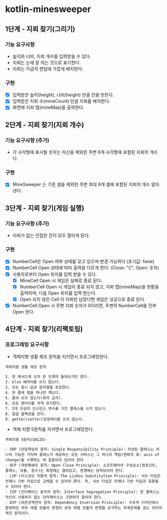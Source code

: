 # kotlin-minesweeper
## 1단계 - 지뢰 찾기(그리기)
### 기능 요구사항
- 높이와 너비, 지뢰 개수를 입력받을 수 있다.
- 지뢰는 눈에 잘 띄는 것으로 표기한다.
- 지뢰는 가급적 랜덤에 가깝게 배치한다.

### 구현
- [x] 입력받은 높이(height), 너비(height) 만큼 칸을 만든다.
- [x] 입력받은 지뢰 수(mineCount) 만큼 지뢰를 배치한다.
- [x] 화면에 지뢰 맵(mineMap)을 출력한다.

## 2단계 - 지뢰 찾기(지뢰 개수)
### 기능 요구사항 (추가)
- 각 사각형에 표시될 숫자는 자신을 제외한 주변 8개 사각형에 포함된 지뢰의 개수다.

### 구현
- [x] MineSweeper 는 기준 셀을 제외한 주변 최대 8개 셀에 포함된 지뢰의 개수 알아낸다.

## 3단계 - 지뢰 찾기(게임 실행)
### 기능 요구사항 (추가)
- 지뢰가 없는 인접한 칸이 모두 열리게 된다.

### 구현
- [x] NumberCell은 Open 여부 상태를 갖고 있으며 변경 가능하다 (초기값: false)
- [x] NumberCell Open 상태에 따라 출력을 다르게 한다. (Close: "C", Open: 숫자)
- [x] 사용자로부터 Open 위치를 입력 받을 수 있다.
  - [x] MineCell Open 시 게임은 실패로 종료 된다.
  - [x] NumberCell Open 시 게임이 종료 되지 않고, 지뢰 맵(mineMap)을 현황을 출력하며, 다음 Open 위치를 입력 받는다.
  - [x] Open 되지 않은 Cell 이 지뢰만 남았다면 게임은 성공으로 종료 된다.
- [x] NumberCell Open 시 주변 지뢰 숫자가 0이라면, 주변의 NumberCell을 전부 Open 한다.

## 4단계 - 지뢰 찾기(리팩토링)
### 프로그래밍 요구사항
- 객체지향 생활 체조 원칙을 지키면서 프로그래밍한다.

``` 
객체지향 생활 체조 원칙

1. 한 메서드에 오직 한 단계의 들여쓰기만 한다.
2. else 예약어를 쓰지 않는다.
3. 모든 원시 값과 문자열을 포장한다.
4. 한 줄에 점을 하나만 찍는다.
5. 줄여 쓰지 않는다(축약 금지).
6. 모든 엔티티를 작게 유지한다.
7. 3개 이상의 인스턴스 변수를 가진 클래스를 쓰지 않는다.
8. 일급 컬렉션을 쓴다.
9. getter/setter/프로퍼티를 쓰지 않는다.
```
- 객체 지향 5원칙을 지키면서 프로그래밍한다.
```
객체지향 5원칙(SOLID)

- SRP (단일책임의 원칙: Single Responsibility Principle): 작성된 클래스는 하나의 기능만 가지며 클래스가 제공하는 모든 서비스는 그 하나의 책임(변화의 축: axis of change)을 수행하는 데 집중되어 있어야 한다
- OCP (개방폐쇄의 원칙: Open Close Principle): 소프트웨어의 구성요소(컴포넌트, 클래스, 모듈, 함수)는 확장에는 열려있고, 변경에는 닫혀있어야 한다.
- LSP (리스코브 치환의 원칙: The Liskov Substitution Principle): 서브 타입은 언제나 기반 타입으로 교체할 수 있어야 한다. 즉, 서브 타입은 언제나 기반 타입과 호환될 수 있어야 한다.
- ISP (인터페이스 분리의 원칙: Interface Segregation Principle): 한 클래스는 자신이 사용하지 않는 인터페이스는 구현하지 말아야 한다.
- DIP (의존성역전의 원칙: Dependency Inversion Principle): 구조적 디자인에서 발생하던 하위 레벨 모듈의 변경이 상위 레벨 모듈의 변경을 요구하는 위계관계를 끊는 의미의 역전 원칙이다.
```
